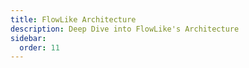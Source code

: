 ```yaml
---
title: FlowLike Architecture
description: Deep Dive into FlowLike's Architecture
sidebar:
  order: 11
---
```

